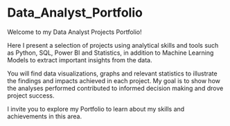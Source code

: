 # Data_Analyst_Portfolio
Welcome to my Data Analyst Projects Portfolio!

Here I present a selection of projects using analytical skills and tools such as Python, SQL, Power BI and Statistics, in addition to Machine Learning Models to extract important insights from the data.

You will find data visualizations, graphs and relevant statistics to illustrate the findings and impacts achieved in each project. 
My goal is to show how the analyses performed contributed to informed decision making and drove project success. 

I invite you to explore my Portfolio to learn about my skills and achievements in this area.
